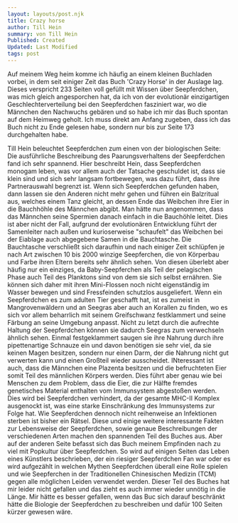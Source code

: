 ```yaml
---
layout: layouts/post.njk
title: Crazy horse
author: Till Hein
summary: von Till Hein
Published: Created
Updated: Last Modified
tags: post
---
```


Auf meinem Weg heim komme ich häufig an einem kleinen Buchladen vorbei, in dem seit einiger Zeit das Buch 'Crazy Horse' in der Auslage lag. Dieses verspricht 233 Seiten voll gefüllt mit Wissen über Seepferdchen, was mich gleich angesporchen hat, da ich von der evolutionär einzigartigen Geschlechterverteilung bei den Seepferdchen fasziniert war, wo die Männchen den Nachwuchs gebären und so habe ich mir das Buch spontan auf dem Heimweg geholt.
Ich muss direkt am Anfang zugeben, dass ich das Buch nicht zu Ende gelesen habe, sondern nur bis zur Seite 173 durchgehalten habe. 

Till Hein beleuchtet Seepferdchen zum einen von der biologischen Seite: Die ausführliche Beschreibung des Paarungsverhaltens der Seepferdchen fand ich sehr spannend. Hier beschreibt Hein, dass Seepferdchen monogam leben, was vor allem auch der Tatsache geschuldet ist, dass sie klein sind und sich sehr langsam fortbewegen, was dazu führt, dass ihre Partnerauswahl begrenzt ist. Wenn sich Seepferdchen gefunden haben, dann lassen sie den Anderen nicht mehr gehen und führen ein Balzritual aus, welches einem Tanz gleicht, an dessen Ende das Weibchen ihre Eier in die Bauchhöhle des Männchen abgibt. Man hätte nun angenommen, dass das Männchen seine Spermien danach einfach in die Bauchöhle leitet. Dies ist aber nicht der Fall, aufgrund der evolutionären Entwicklung führt der Samenleiter nach außen und kurioserweise "schaufelt" das Weibchen bei der Eiablage auch abgegebene Samen in die Bauchtasche. Die Bauchtasche verschließt sich daraufhin und nach einiger Zeit schlüpfen je nach Art zwischen 10 bis 2000 winzige Seepferchen, die von Körperbau und Farbe ihren Eltern bereits sehr ähnlich sehen. Von diesen überlebt aber häufig nur ein einziges, da Baby-Seepferchen als Teil der pelagischen Phase auch Teil des Planktons sind von dem sie sich selbst ernähren. Sie können sich daher mit ihren Mini-Flossen noch nicht eigenständig im Wasser bewegen und sind Fressfeinden schutzlos ausgeliefert. Wenn ein Seepferdchen es zum adulten Tier geschafft hat, ist es zumeist in Mangrovenwäldern und an Seegras aber auch an Korallen zu finden, wo es sich vor allem beharrlich mit seinem Greifschwanz festklammert und seine Färbung an seine Umgebung anpasst. Nicht zu letzt durch die aufrechte Haltung der Seepferdchen können sie dadurch Seegras zum verwechseln ähnlich sehen. Einmal festgeklammert saugen sie ihre Nahrung durch ihre pipettenartige Schnauze ein und davon benötigen sie sehr viel, da sie keinen Magen besitzen, sondern nur einen Darm, der die Nahrung nicht gut verwerten kann und einen Großteil wieder ausscheidet. INteressant ist auch, dass die Männchen eine Plazenta besitzen und die befruchteten Eier somit Teil des männlichen Körpers werden. Dies führt aber genau wie bei Menschen zu dem Problem, dass die Eier, die zur Hälfte fremdes genetisches Material enthalten vom Immunsystem abgestoßen werden. Dies wird bei Seepferdchen verhindert, da der gesamte MHC-II Komplex ausgenockt ist, was eine starke Einschränkung des Immunsystems zur Folge hat. Wie Seepferdchen dennoch nicht reihenweise an Infektionen sterben ist bisher ein Rätsel.
Diese und einige weitere interessante Fakten zur Lebensweise der Seepferdchen, sowie genaue Beschreibungen der verschiedenen Arten machen den spannenden Teil des Buches aus.
Aber auf der anderen Seite befasst sich das Buch meinem Empfinden nach zu viel mit Popkultur über Seepferdchen. So wird auf einigen Seiten das Leben eines Künstlers beschrieben, der ein riesiger Seepferdchen Fan war oder es wird aufgezählt in welchen Mythen Seepferdchen überall eine Rolle spielen und wie Seepferchen in der Traditionellen Chinesischen Medizin (TCM) gegen alle möglichen Leiden verwendet werden. Dieser Teil des Buches hat mir leider nicht gefallen und das zieht es auch immer wieder unnötig in die Länge. Mir hätte es besser gefallen, wenn das Buc sich darauf beschränkt hätte die Biologie der Seepferdchen zu beschreiben und dafür 100 Seiten kürzer gewesen wäre. 